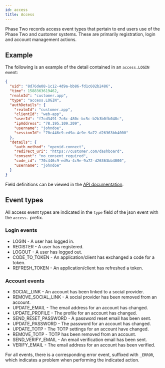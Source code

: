 ```yaml
---
id: access
title: Access
---
```


Phase Two records access event types that pertain to end users use of the Phase Two and customer systems. These are primarily registration, login and account management actions. 

## Example

The following is an example of the detail contained in an `access.LOGIN` event:

```json
{
  "uid": "8d76de08-1c12-4d9a-bb86-fd1c602b2486",
  "time": 1588363619462,
  "realmId": "customer.app",
  "type": "access.LOGIN",
  "authDetails": {
    "realmId": "customer.app",
    "clientId": "web-app",
    "userId": "f7cd3491-7c6c-480c-bc5c-b2b3b0fb048c",
    "ipAddress": "78.195.109.209",
    "username": "johndoe",
    "sessionId": "70c446c9-ed9a-4c9e-9a72-d26363bb4000"
  },
  "details": {
    "auth_method": "openid-connect",
    "redirect_uri": "https://customer.com/dashboard",
    "consent": "no_consent_required",
    "code_id": "70c446c9-ed9a-4c9e-9a72-d26363bb4000",
    "username": "johndoe"
  }
}
```

Field definitions can be viewed in the [API documentation](audit-api).

## Event types

All access event types are indicated in the `type` field of the json event with the `access.` prefix. 

### Login events

- LOGIN - A user has logged in.
- REGISTER - A user has registered.
- LOGOUT - A user has logged out.
- CODE_TO_TOKEN - An application/client has exchanged a code for a token.
- REFRESH_TOKEN - An application/client has refreshed a token.

### Account events

- SOCIAL_LINK - An account has been linked to a social provider.
- REMOVE_SOCIAL_LINK - A social provider has been removed from an account.
- UPDATE_EMAIL - The email address for an account has changed.
- UPDATE_PROFILE - The profile for an account has changed.
- SEND_RESET_PASSWORD - A password reset email has been sent.
- UPDATE_PASSWORD - The password for an account has changed.
- UPDATE_TOTP - The TOTP settings for an account have changed.
- REMOVE_TOTP - TOTP has been removed from an account.
- SEND_VERIFY_EMAIL - An email verification email has been sent.
- VERIFY_EMAIL - The email address for an account has been verified.

For all events, there is a corresponding error event, suffixed with `_ERROR`, which indicates a problem when performing the indicated action.


